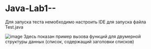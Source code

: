 # Java-Lab1--

Для запуска теста немобходимо настроить IDE для запуска файла Test.java


![image](https://user-images.githubusercontent.com/72248636/197327801-3143485f-e5ef-4260-9e1f-b16e614f9316.png)
Здесь показан пример вызова функций для двумерной структуры данных (список, содержащий заголовки списков)
